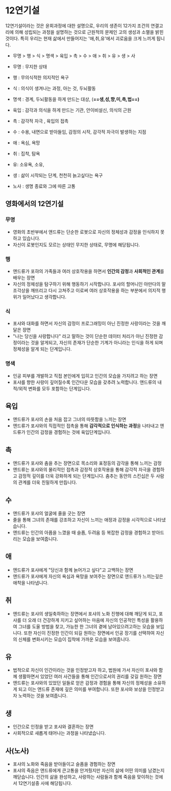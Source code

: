 # 12연기설

12연기설이라는 것은 윤회과정에 대한 설명으로, 우리의 생존이 12가지 조건의 연결고리에 의해 성립되는 과정을 설명하는 것으로 근원적의 문제인 고의 생성과 소멸을 밝힌 것이다. 
특히 우리는 현재 삶에서 만들어지는 '애,취,유'에서 괴로움을 크게 느끼게 됩니다.

- 무명 > 행 > 식 >  명색 > 육입 > 촉 > 수 > 애 > 취 > 유 > 생 > 사 

- 무명 : 무지한 상태
- 행 : 무의식적한 의지적인 욕구
- 식 :  의식이 생겨나는 과정, 아는 것, 두뇌활동
- 명색 : 경계, 두뇌활동을 하게 만드는 대상, (**==생,성,향,미,촉,법==)**
- 육입 : 감각과 의식을 하게 만드는 기관, 안이비설신, 의식의 근원
- 촉 : 감각적 자극 , 육입의 접촉
- 수 : 수용, 내면으로 받아들임, 감정의 시작, 감각적 자극이 발생하는 지점
- 애 : 욕심, 욕망
- 취 : 집착, 탐욕
- 유: 소유욕, 소유, 
- 생 : 삶이 시작되는 단계, 천천히 늙고싶다는 욕구 
- 노사 : 생명 종료와 그에 따른 고통


## 영화에서의 12연기설 

### 무명
- 영화의 초반부에서 앤드류는 단순한 로봇으로 자신의 정체성과 감정을 인식하지 못하고 있습니다. 
- 자신이 로봇인지도 모르는 상태인 무지한 상태로, 무명에 해당됩니다.

### 행
- 앤드류가 포햐의 가족들과 여러 상호작용을 하면서 **인간의 감정**과 **사회적인 관계**를 배우는 장면
- 자신의 정체성을 탐구하기 위해 행동하기 시작합니다. 포샤의 할머니인 아만다의 말 조각상을 깨뜨리고 다시 고쳐주고 이로써 여러 상호작용을 하는 부분에서 의지적 행위가 일어났다고 생각합니다.

### 식
- 포샤와 대화를 하면서 자신의 감정이 프로그래밍이 아닌 진정한 사랑이라는 것을 깨달은 장면
- "나는 당신을 사랑합니다" 라고 말하는 것이 단순한 데이터 처리가 아닌 진정한 감정이라는 것을 알게되고, 자신의 존재가 단순한 기계가 아니라는 인식을 하게 되며 정체성을 알게 되는 단계입니다.

### 명색
- 인공 피부를 개발하고 직접 본인에게 입히고 인간의 모습을 가지려고 하는 장면
- 포샤를 향한 사랑이 깊어질수록 인간다운 모습을 갖추려 노력합니다. 앤드류의 내적/외적 변화를 모두 포함하는 단계입니다.

## 육입
- 앤드류가 포샤의 손을 처음 잡고 그녀의 따뜻함을 느끼는 장면
- 앤드류가 포샤와의 직접적인 접촉을 통해 **감각적으로 인식하는 과정**을 나타내고 앤드류가 인간의 감정을 경험하는 것에 육입단계입니다.

## 촉
- 앤드류가 포샤와 춤을 추는 장면으로 목소리와 표정등의 감각을 통해 느끼는 감정
- 앤드류는 포샤와의 물리적인 접촉과 감정적 상호작용을 통해 감각적 자극을 경험하고 감정적 깊이를 더욱 강화하게 되는 단계입니다. 춤추는 동안의 스킨십은 두 사람의 관계를 더욱 친밀하게 만듭니다.

## 수
- 앤드류가 포샤의 얼굴에 줄을 긋는 장면
- 줄을 통해 그녀의 존재를 강조하고 자신이 느끼는 애정과 감정을 시각적으로 나타냈습니다.
- 앤드류는 인간의 아픔을 느꼈을 때 슬픔, 두려움 등 복잡한 감정을 경험하고 받아드리는 모습을 보여줍니다.

## 애
- 앤드류가 포샤에게 "당신과 함께 늙어가고 싶다"고 고백하는 장면
- 앤드류가 포샤에게 자신의 욕심과 욕망을 보여주는 장면으로 앤드류가 느끼는깊은 애착을 나타냅니다.

## 취
- 앤드류는 포샤의 생일축하하는 장면에서 포샤의 노화 진행에 대해 깨닫게 되고, 포샤를 더 오래 더 건강하게 지키고 싶어하는 마음에 자신의 인공적인 특성을 활용하여 그녀를 도울 방법을 찾고, 가능한 한 그녀의 곁에 남아있으려고하는 모습을 보입니다. 또한 자신이 진정한 인간이 되길 원하는 장면에서 인공 장기를 선택하여 자신의 신체를 변화시키는 모습이 집착에 가까운 모습을 보여줍니다. 

## 유
- 법적으로 자신이 인간이라는 것을 인정받고자 하고, 법원에 가서 자신이 포샤와 함께 생활하면서 있었던 여러 사건들을 통해 인간으로서의 권리를 갖길 원하는 장면
- 앤드류는 포샤와의 있었던 일들로 얻은 감정과 경험을 통해 자신의 정체성을 소유하게 되고 이는 앤드류 존재에 깊은 의미를 부여합니다. 또한 포샤와 보상을 인정받고자 노력하는 것을 보여줍니다.

## 생
- 인간으로 인정을 받고 포샤와 결혼하는 장면
- 사회적으로 새롭게 태어나는 과정을 나타냈습니다. 

## 사(노사)
- 포샤의 노화와 죽음을 받아들이고 슬픔을 경험하는 장면
- 포샤의 죽음은 앤드류에게 큰고통을 안겨줬지만 자신의 삶에 어떤 의미를 남겼는지 깨닫습니다. 인간의 삶을 완성하고, 사랑하는 사람들과 함께 죽음을 맞이하는 것에서 12연기설중 사에 해당됩니다.



